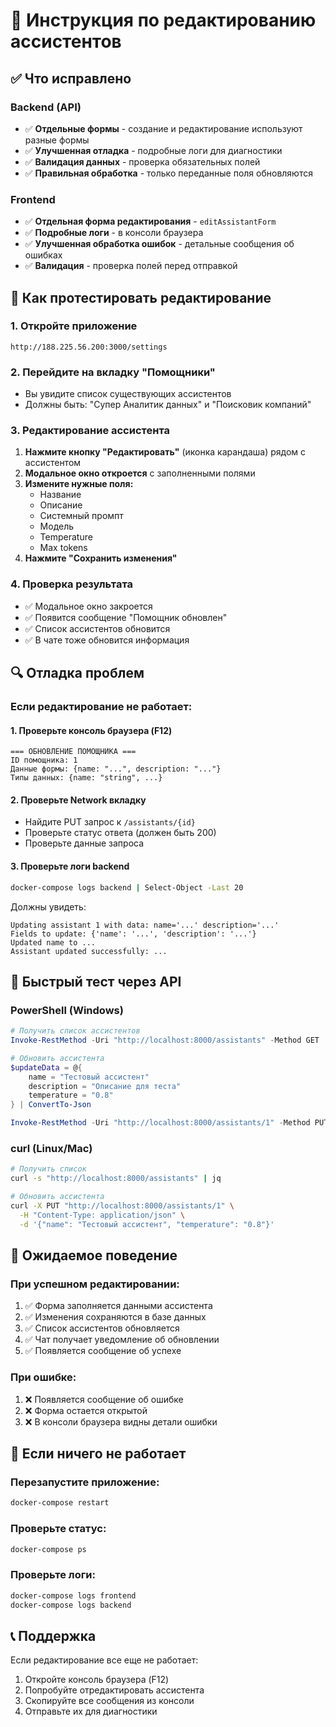 # 🔧 Инструкция по редактированию ассистентов

## ✅ Что исправлено

### Backend (API)
- ✅ **Отдельные формы** - создание и редактирование используют разные формы
- ✅ **Улучшенная отладка** - подробные логи для диагностики
- ✅ **Валидация данных** - проверка обязательных полей
- ✅ **Правильная обработка** - только переданные поля обновляются

### Frontend
- ✅ **Отдельная форма редактирования** - `editAssistantForm`
- ✅ **Подробные логи** - в консоли браузера
- ✅ **Улучшенная обработка ошибок** - детальные сообщения об ошибках
- ✅ **Валидация** - проверка полей перед отправкой

## 🧪 Как протестировать редактирование

### 1. Откройте приложение
```
http://188.225.56.200:3000/settings
```

### 2. Перейдите на вкладку "Помощники"
- Вы увидите список существующих ассистентов
- Должны быть: "Супер Аналитик данных" и "Поисковик компаний"

### 3. Редактирование ассистента
1. **Нажмите кнопку "Редактировать"** (иконка карандаша) рядом с ассистентом
2. **Модальное окно откроется** с заполненными полями
3. **Измените нужные поля:**
   - Название
   - Описание  
   - Системный промпт
   - Модель
   - Temperature
   - Max tokens
4. **Нажмите "Сохранить изменения"**

### 4. Проверка результата
- ✅ Модальное окно закроется
- ✅ Появится сообщение "Помощник обновлен"
- ✅ Список ассистентов обновится
- ✅ В чате тоже обновится информация

## 🔍 Отладка проблем

### Если редактирование не работает:

#### 1. Проверьте консоль браузера (F12)
```
=== ОБНОВЛЕНИЕ ПОМОЩНИКА ===
ID помощника: 1
Данные формы: {name: "...", description: "..."}
Типы данных: {name: "string", ...}
```

#### 2. Проверьте Network вкладку
- Найдите PUT запрос к `/assistants/{id}`
- Проверьте статус ответа (должен быть 200)
- Проверьте данные запроса

#### 3. Проверьте логи backend
```bash
docker-compose logs backend | Select-Object -Last 20
```

Должны увидеть:
```
Updating assistant 1 with data: name='...' description='...'
Fields to update: {'name': '...', 'description': '...'}
Updated name to ...
Assistant updated successfully: ...
```

## 🚀 Быстрый тест через API

### PowerShell (Windows)
```powershell
# Получить список ассистентов
Invoke-RestMethod -Uri "http://localhost:8000/assistants" -Method GET

# Обновить ассистента
$updateData = @{
    name = "Тестовый ассистент"
    description = "Описание для теста"
    temperature = "0.8"
} | ConvertTo-Json

Invoke-RestMethod -Uri "http://localhost:8000/assistants/1" -Method PUT -Body $updateData -ContentType "application/json"
```

### curl (Linux/Mac)
```bash
# Получить список
curl -s "http://localhost:8000/assistants" | jq

# Обновить ассистента
curl -X PUT "http://localhost:8000/assistants/1" \
  -H "Content-Type: application/json" \
  -d '{"name": "Тестовый ассистент", "temperature": "0.8"}'
```

## 🎯 Ожидаемое поведение

### При успешном редактировании:
1. ✅ Форма заполняется данными ассистента
2. ✅ Изменения сохраняются в базе данных
3. ✅ Список ассистентов обновляется
4. ✅ Чат получает уведомление об обновлении
5. ✅ Появляется сообщение об успехе

### При ошибке:
1. ❌ Появляется сообщение об ошибке
2. ❌ Форма остается открытой
3. ❌ В консоли браузера видны детали ошибки

## 🔧 Если ничего не работает

### Перезапустите приложение:
```bash
docker-compose restart
```

### Проверьте статус:
```bash
docker-compose ps
```

### Проверьте логи:
```bash
docker-compose logs frontend
docker-compose logs backend
```

## 📞 Поддержка

Если редактирование все еще не работает:
1. Откройте консоль браузера (F12)
2. Попробуйте отредактировать ассистента
3. Скопируйте все сообщения из консоли
4. Отправьте их для диагностики
